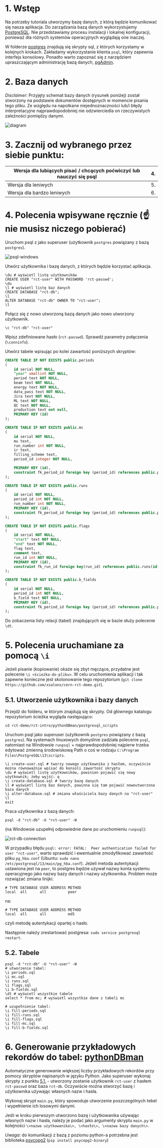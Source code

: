 # 1. Wstęp

Na potrzeby tutoriala utworzymy bazę danych, z którą będzie komunikować się nasza aplikacja. Do zarządzania bazą danych wykorzystujemy [PostgreSQL](https://www.postgresql.org/). Nie przedstawiamy procesu instalacji i lokalnej konfiguracji, ponieważ dla różnych systemów operacyjnych wyglądają one inaczej.

W folderze [postgres](https://github.com/xsalonx/cern_RCT_test/tree/master/postgres) znajdują się skrypty sql, z których korzystamy w kolejnych krokach. Zakładamy wykorzystanie klienta `psql`, który zapewnia interfejs konsolowy. Ponadto warto zapoznać się z narzędziem upraszczającym administrację bazą danych, [pgAdmin](https://www.pgadmin.org).

# 2. Baza danych
_Disclaimer:_ Przyjęty schemat bazy danych (rysunek poniżej) został stworzony na podstawie dokumentów dostępnych w momencie pisania tego pliku. Ze względu na napotkane niejednoznaczności lub/i błędy interpretacyjne najprawdopodobniej nie odzwierciedla on rzeczywistych zależności pomiędzy danymi.

![diagram](https://user-images.githubusercontent.com/48785655/127494257-59081600-07c4-4277-bee6-3acd5ceba941.png)

# 3. Zacznij od wybranego przez siebie punktu:

| Wersja dla lubiących pisać / chcących poćwiczyć lub nauczyć się psql | 4. |
|----------| ------------- |
| Wersja dla leniwych | 5. |
| Wersja dla bardzo leniwych | 6. |

# 4. Polecenia wpisywane ręcznie (:point_up: nie musisz niczego pobierać)
Uruchom psql z jako superuser (użytkownik `postgres` powiązany z bazą `postgres`).

![psql-windows](https://user-images.githubusercontent.com/48785655/131549882-0778cf21-3853-41bb-8c0b-c78e390cecc6.png)

Utwórz użytkownika i bazę danych, z których będzie korzystać aplikacja.
```shell
\du # wyświetl listę użytkowników
CREATE USER "rct-user" WITH PASSWORD 'rct-passwd';
\du
\l # wyświetl listę baz danych
CREATE DATABASE "rct-db";
\l
ALTER DATABASE "rct-db" OWNER TO "rct-user";
\l
```
Połącz się z nowo utworzoną bazą danych jako nowo utworzony użytkownik.
```shell
\c "rct-db" "rct-user"
```
Wpisz zdefiniowane hasło (`rct-passwd`). Sprawdź parametry połączenia (`\conninfo`).

Utwórz tabele wpisując po kolei zawartość poniższych skryptów:
```sql
CREATE TABLE IF NOT EXISTS public.periods
(
    id serial NOT NULL,
    "year" smallint NOT NULL,
    period text NOT NULL,
    beam text NOT NULL,
    energy text NOT NULL,
    data_pass text NOT NULL,
    Jira text NOT NULL,
    ML text NOT NULL,
    QC text NOT NULL,
    production text not null,
    PRIMARY KEY (id)
);

CREATE TABLE IF NOT EXISTS public.mc
(
    id serial NOT NULL,
    mu text,
    run_number int NOT NULL,
    ir text,
    filling_scheme text,
    period_id integer NOT NULL,

    PRIMARY KEY (id),
    constraint fk_period_id foreign key (period_id) references public.periods(id) on delete cascade
);

CREATE TABLE IF NOT EXISTS public.runs
(
    id serial NOT NULL,
    period_id int NOT NULL,
    run_number int NOT NULL,
    PRIMARY KEY (id),
    constraint fk_period_id foreign key (period_id) references public.periods(id) on delete cascade
);

CREATE TABLE IF NOT EXISTS public.flags
(
    id serial NOT NULL,
    "start" text NOT NULL,
    "end" text NOT NULL,
    flag text,
    comment text,
    run_id int NOT NULL,
    PRIMARY KEY (id),
    constraint fk_run_id foreign key(run_id) references public.runs(id) on delete cascade
);

CREATE TABLE IF NOT EXISTS public.b_fields
(
    id serial NOT NULL,
    period_id int NOT NULL,
    b_field text NOT NULL,
    PRIMARY KEY (id),
    constraint fk_period_id foreign key (period_id) references public.periods(id) on delete cascade
);
```
Do zobaczenia listy relacji (tabel) znajdujących się w bazie służy polecenie `\dt`.

# 5. Polecenia uruchamiane za pomocą `\i`
Jeżeli pisanie (kopiowanie) okaże się zbyt męczące, przydatne jest polecenie `\i <ścieżka-do-pliku>`. W celu uruchomienia aplikacji i tak zapewne konieczne jest skolonowanie tego repozytorium (`git clone https://github.com/xsalonx/cern-rct-demo.git`).
## 5.1. Utworzenie użytkownika i bazy danych
Przejdź do folderu, w którym znajdują się skrypty. Od głównego katalogu repozytorium ścieżka wygląda następująco:
```shell
cd rct-demo/rct-intro/pythonDBman/postgresql_scripts
```

Uruchom psql jako superuser (użytkownik `postgres` powiązany z bazą `postgres`). Na systemach linuxowych domyślnie zadziała polecenie `psql`, natomiast na Windowsie `runpsql` + najprawdopodobniej najpierw trzeba edytować zmienną środowiskową Path o coś w rodzaju `C:\Program Files\PostgreSQL\13\scripts`.
```shell
\i create-user.sql # tworzy nowego użytkownika z hasłem, oczywiście można równoważnie wpisać do konsoli zawartość skryptu
\du # wyświetl listę użytkowników, powinien pojawić się nowy użytkownik; żeby wyjść: q
\i create-database.sql # tworzy bazę danych
\l # wyświetl listę baz danych, powinna się tam pojawić nowoutworzona baza danych
\i alter-database.sql # zmiana właściciela bazy danych na "rct-user"
\l
exit
```

Praca użytkownika z bazą danych:
```shell
psql -d "rct-db" -U "rct-user" -W
```
(na Windowsie uzupełnij odpowiednie dane po uruchomieniu `runpsql`):

![rct-db connection](https://user-images.githubusercontent.com/48785655/131550027-82f35994-ff9a-4a4e-a674-7bb707b4b3e4.png)

W przypadku błędu `psql: error: FATAL:  Peer authentication failed for user "rct-user"`, warto sprawdzić i ewentualnie zmodyfikować zawartość pliku `pg_hba.conf` (Ubuntu: `sudo nano /etc/postgresql/13/main/pg_hba.conf`). Jeżeli metoda autentykacji ustawiona jest na `peer`, to postgres będzie używał nazwy konta systemu operacyjnego jako nazwy bazy danych i nazwy użytkownika. Problem może rozwiązać zmiana linijki:
```
# TYPE DATABASE USER ADDRESS METHOD
local  all      all          peer
```
na:
```
# TYPE DATABASE USER ADDRESS METHOD
local  all      all          md5
```
czyli metodę autentykacji opartej o hasło.

Następnie należy zrestartować postgresa: `sudo service postgresql restart`.

## 5.2. Tabele
```shell
psql -d "rct-db" -U "rct-user" -W
# utworzenie tabel:
\i periods.sql
\i mc.sql
\i runs.sql
\i flags.sql
\i b-fields.sql
\dt # wyświetl wszystkie tabele
select * from mc; # wyświetl wszystkie dane z tabeli mc

# uzupełnienie tabel:
\i fill-periods.sql
\i fill-runs.sql
\i fill-flags.sql
\i fill-mc.sql
\i fill-b-fields.sql
```

# 6. Generowanie przykładowych rekordów do tabel: [pythonDBman](https://github.com/xsalonx/cern_RCT_test/tree/master/pythonDBman)
Automatyczne generowanie większej liczby przykładowych rekordów przy pomocy skryptów napisanych w języku Python.
Jako superuser wykonaj skrypty z punktu [5.1.](https://github.com/xsalonx/cern-rct-demo/tree/master/rct-demo/rct-intro#51-utworzenie-u%C5%BCytkownika-i-bazy-danych) - utworzony zostanie użytkownik `rct-user` z hasłem `rct-passwd` oraz baza `rct-db`. Oczywiście można stworzyć bazę i użytkownika używając własnych nazw i hasła.

Wykonaj skrypt `main.py`, który spowoduje utworzenie poszczególnych tebel i wypełnienie ich losowymi danymi.

Jeśli w kroku pierwszym utworzono bazę i użytkowanika używając własnych nazw i hasła, należy je podać jako argumenty skryptu `main.py` w kolejności `\<nazwa użytkowanika\>, \<hasło\>, \<nazwa bazy danych\>`.

*Uwaga:* do komunikacji z bazą z poziomu python-a potrzebna jest biblioteka [psycopg2](https://www.psycopg.org/docs/install.html) (`pip install psycopg2-binary`)
